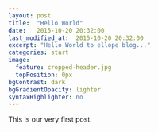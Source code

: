 ```yaml
---
layout: post
title:  "Hello World"
date:   2015-10-20 20:32:00
last_modified_at:  2015-10-20 20:32:00
excerpt: "Hello World to ellope blog..."
categories: start
image:
  feature: cropped-header.jpg
  topPosition: 0px
bgContrast: dark
bgGradientOpacity: lighter
syntaxHighlighter: no
---
```


This is our very first post.